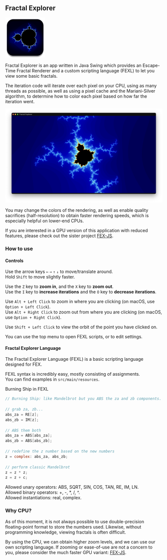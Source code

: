 ## Fractal Explorer

![FEX Logo](https://raw.githubusercontent.com/fishydarwin/FractalExplorer-JS/main/assets/icon.png)

Fractal Explorer is an app written in Java Swing which provides an Escape-Time Fractal Renderer and a custom scripting language (FEXL) to let you view some basic fractals.

The iteration code will iterate over each pixel on your CPU, using as many threads as possible, as well as using a pixel cache and the Mariani-Silver algorithm, to determine how to color each pixel based on how far the iteration went.

![FEX Looks](https://raw.githubusercontent.com/fishydarwin/FractalExplorer/ffitw/github_assets/looks.png)

You may change the colors of the rendering, as well as enable quality sacrifices (half-resolution) to obtain faster rendering speeds, which is especially helpful on lower-end CPUs.

If you are interested in a GPU version of this application with reduced features, please check out the sister project [FEX-JS](https://www.github.com/fishydarwin/FractalExplorer-JS).

### How to use
#### Controls
Use the arrow keys `←` `→` `↑` `↓` to move/translate around.  
Hold `Shift` to move slightly faster.

Use the `Z` key to **zoom in**, and the `X` key to **zoom out**.  
Use the `I` key to **increase iterations** and the `O` key to **decrease iterations**.

Use `Alt + Left Click` to zoom in where you are clicking (on macOS, use `Option + Left Click`).  
Use `Alt + Right Click` to zoom out from where you are clicking (on macOS, use `Option + Right Click`).

Use `Shift + Left Click` to view the orbit of the point you have clicked on.

You can use the top menu to open FEXL scripts, or to edit settings.

#### Fractal Explorer Language

The Fractal Explorer Language (FEXL) is a basic scripting language designed for FEX.

FEXL syntax is incredibly easy, mostly consisting of assignments.  
You can find examples in `src/main/resources`.

Burning Ship in FEXL
```c
// Burning Ship: like Mandelbrot but you ABS the za and zb components.

// grab za, zb...
abs_za = RE[z];
abs_zb = IM[z];

// ABS them both
abs_za = ABS[abs_za];
abs_zb = ABS[abs_zb];

// redefine the z number based on the new numbers
z = complex: abs_za, abs_zb;

// perform classic Mandelbrot
z = z * z;
z = z + c;
```

Allowed unary operators: ABS, SQRT, SIN, COS, TAN, RE, IM, LN.  
Allowed binary operators: +, -, *, /, ^.  
Allowed instantiations: real, complex.

### Why CPU?

As of this moment, it is not always possible to use double-precision floating-point format to store the numbers used. Likewise, without programming knowledge, viewing fractals is often difficult.

By using the CPU, we can obtain higher zoom levels, and we can use our own scripting language. If zooming or ease-of-use are not a concern to you, please consider the much faster GPU variant: [FEX-JS](https://www.github.com/fishydarwin/FractalExplorer-JS).